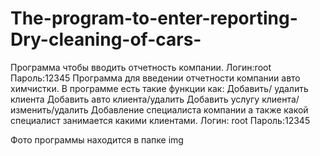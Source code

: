 # The-program-to-enter-reporting-Dry-cleaning-of-cars-
Программа чтобы вводить отчетность компании. Логин:root Пароль:12345
Программа для введении отчетности компании авто химчистки. В программе есть такие функции как:
Добавить/ удалить клиента
Добавить авто клиента/удалить
Добавить услугу клиента/изменить/удалить
Добавление специалиста компании а также какой специалист занимается какими клиентами.
Логин: root
Пароль:12345

Фото программы находится в папке img

